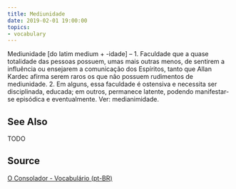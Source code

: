 ```yaml
---
title: Mediunidade
date: 2019-02-01 19:00:00
topics:
- vocabulary
---
```


Mediunidade [do latim medium + -idade] – 1. Faculdade que a quase totalidade das pessoas possuem, umas mais outras menos, de sentirem a influência ou ensejarem a comunicação dos Espíritos, tanto que Allan Kardec afirma serem raros os que não possuem rudimentos de mediunidade. 2. Em alguns, essa faculdade é ostensiva e necessita ser disciplinada, educada; em outros, permanece latente, podendo manifestar-se episódica e eventualmente. Ver: medianimidade.

## See Also
TODO

## Source
[O Consolador - Vocabulário (pt-BR)](http://www.oconsolador.com.br/linkfixo/vocabulario/principal.html)
